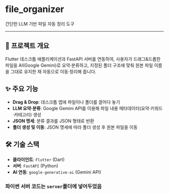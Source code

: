 # file_organizer

간단한 LLM 기반 파일 자동 정리 도구

---

## 🔎 프로젝트 개요
Flutter 데스크톱 애플리케이션과 FastAPI 서버를 연동하여, 사용자가 드래그&드롭한 파일을 AI(Google Gemini)로 요약·분류하고, 지정된 폴더 구조에 맞춰 원본 파일 이름을 그대로 유지한 채 자동으로 이동·정리해 줍니다.

## ✨ 주요 기능
- **Drag & Drop**: 데스크톱 앱에 파일이나 폴더를 끌어다 놓기
- **LLM 요약·분류**: Google Gemini API를 이용해 파일 내용 메타데이터(요약·키워드·카테고리) 생성
- **JSON 명세**: 분류 결과를 JSON 형태로 반환
- **폴더 생성 및 이동**: JSON 명세에 따라 폴더 생성 후 원본 파일을 이동

## 🛠️ 기술 스택
- **클라이언트**: `Flutter` (Dart)
- **서버**: `FastAPI` (Python)
- **AI 연동**: `google-generative-ai` (Gemini API)

### 파이썬 서버 코드는 `server`폴더에 넣어두었음